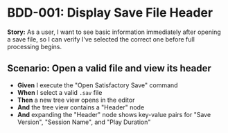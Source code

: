 # BDD-001: Display Save File Header

**Story:** As a user, I want to see basic information immediately after opening a save file, so I can verify I've selected the correct one before full processing begins.

## Scenario: Open a valid file and view its header

-   **Given** I execute the "Open Satisfactory Save" command
-   **When** I select a valid `.sav` file
-   **Then** a new tree view opens in the editor
-   **And** the tree view contains a "Header" node
-   **And** expanding the "Header" node shows key-value pairs for "Save Version", "Session Name", and "Play Duration"
